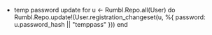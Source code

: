 - temp password update
for u <- Rumbl.Repo.all(User) do
  Rumbl.Repo.update!(User.registration_changeset(u, %{
    password: u.password_hash || "temppass"
  }))
end